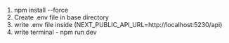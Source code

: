 1. npm install --force
2. Create .env file in base directory
3. write .env file inside (NEXT_PUBLIC_API_URL=http://localhost:5230/api)
4. write terminal - npm run dev
